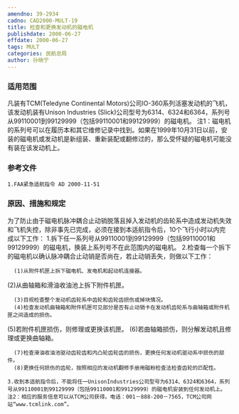 ```yaml
---
amendno: 39-2934
cadno: CAD2000-MULT-19
title: 检查和更换发动机的磁电机
publishdate: 2000-06-27
effdate: 2000-06-27
tags: MULT
categories: 民航总局
author: 孙晓宁
---
```


### 适用范围 
凡装有TCM(Teledyne Continental Motors)公司IO-360系列活塞发动机的飞机，该发动机装有Unison Industries (Slick)公司型号为6314、6324和6364，系列号从99110001到99129999（包括99110001和99129999）的磁电机。 注1：磁电机的系列号可以在履历本和其它维修记录中找到。如果在1999年10月31日以前，安装的磁电机或发动机是新组装、重新装配或翻修过的，那么受怀疑的磁电机可能没有装在该发动机上。

### 参考文件
    1.FAA紧急适航指令 AD 2000-11-51 

### 原因、措施和规定 
为了防止由于磁电机脉冲耦合止动销脱落且掉入发动机的齿轮系中造成发动机失效和飞机失控，除非事先已完成，必须在接到本适航指令后，10个飞行小时以内完成以下工作： 
    1.拆下任一系列号从99110001到99129999（包括99110001和99129999）的磁电机，换装上系列号不在此范围内的磁电机。 
    2.检查每一个拆下的磁电机以确认脉冲耦合止动销是否尚在，若止动销丢失，则做以下工作： 

       
      (1)从附件机匣上拆下磁电机、发电机和起动机连接器。 
(2)从曲轴箱和滑油收油池上拆下附件机匣。 

      (3)目视检查整个发动机齿轮系中齿轮和齿轮齿损伤或掉块情况。 
      (4)检查发动机曲轴箱和附件机匣可见部分是否有止动销卡在发动机齿轮系与曲轴箱或附件机匣之间造成的损伤。 
(5)若附件机匣损伤，则修理或更换该机匣。 
      (6)若曲轴箱损伤，则分解发动机且修理或更换曲轴箱。 

      (7)检查滑油收油池驱动齿轮齿和内凸轮齿轮齿的损伤，更换任何发动机驱动系中损伤的部件。 
      (8)更换任何损伤的齿轮，按照相应的发动机翻修手册用磁粉检查法检查齿轮的匹配性。 

    3.收到本适航指令后，不能将任一UnisonIndustries公司型号为6314、6324和6364，系列号从99110001到99129999（包括99110001和99129999）的磁电机安装到任何发动机上。 
    注2：相应的服务信息可以从TCM公司获得。电话：001－888-200－7565，TCM公司网站“www.tcmlink.com”。
